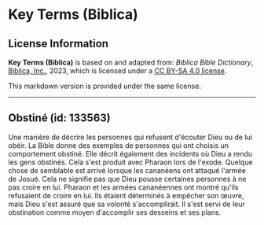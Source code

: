 # Key Terms (Biblica)

## License Information

**Key Terms (Biblica)** is based on and adapted from: _Biblica Bible Dictionary_, [Biblica, Inc.](https://www.biblica.com/), 2023, which is licensed under a [CC BY-SA 4.0 license](https://creativecommons.org/licenses/by-sa/4.0/legalcode.en).

This markdown version is provided under the same license.



--------------------------------

## Obstiné (id: 133563)

Une manière de décrire les personnes qui refusent d'écouter Dieu ou de lui obéir. La Bible donne des exemples de personnes qui ont choisis un comportement obstiné. Elle décrit également des incidents où Dieu a rendu les gens obstinés. Cela s'est produit avec Pharaon lors de l'exode. Quelque chose de semblable est arrivé lorsque les cananéens ont attaqué l'armée de Josué. Cela ne signifie pas que Dieu pousse certaines personnes à ne pas croire en lui. Pharaon et les armées cananéennes ont montré qu'ils refusaient de croire en lui. Ils étaient déterminés à empêcher son œuvre, mais Dieu s'est assuré que sa volonté s'accomplirait. Il s'est servi de leur obstination comme moyen d'accomplir ses desseins et ses plans.


